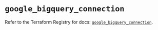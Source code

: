 # `google_bigquery_connection`

Refer to the Terraform Registry for docs: [`google_bigquery_connection`](https://registry.terraform.io/providers/hashicorp/google/6.44.0/docs/resources/bigquery_connection).
